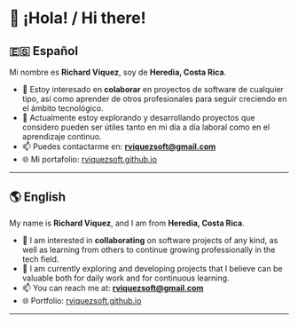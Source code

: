 # 👋 ¡Hola! / Hi there!  

## 🇪🇸 Español  
Mi nombre es **Richard Víquez**, soy de **Heredia, Costa Rica**.  

- 👀 Estoy interesado en **colaborar** en proyectos de software de cualquier tipo, así como aprender de otros profesionales para seguir creciendo en el ámbito tecnológico.  
- 🌱 Actualmente estoy explorando y desarrollando proyectos que considero pueden ser útiles tanto en mi día a día laboral como en el aprendizaje continuo.  
- 📫 Puedes contactarme en: **rviquezsoft@gmail.com**  
- 🌐 Mi portafolio: [rviquezsoft.github.io](https://rviquezsoft.github.io/)  

---

## 🌎 English  
My name is **Richard Víquez**, and I am from **Heredia, Costa Rica**.  

- 👀 I am interested in **collaborating** on software projects of any kind, as well as learning from others to continue growing professionally in the tech field.  
- 🌱 I am currently exploring and developing projects that I believe can be valuable both for daily work and for continuous learning.  
- 📫 You can reach me at: **rviquezsoft@gmail.com**  
- 🌐 Portfolio: [rviquezsoft.github.io](https://rviquezsoft.github.io/)  

---


